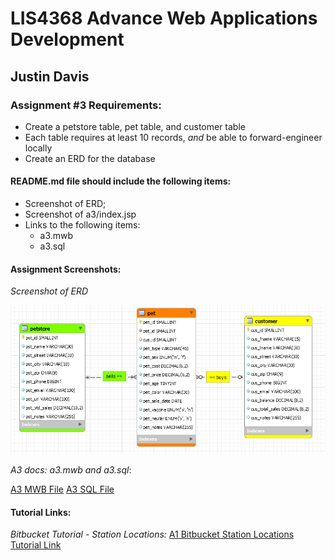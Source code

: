 # LIS4368 Advance Web Applications Development

## Justin Davis

### Assignment #3 Requirements:

* Create a petstore table, pet table, and customer table
* Each table requires at least 10 records, *and* be able to forward-engineer locally
* Create an ERD for the database

#### README.md file should include the following items:

* Screenshot of ERD;
* Screenshot of a3/index.jsp
* Links to the following items:
    * a3.mwb
    * a3.sql

#### Assignment Screenshots:

*Screenshot of ERD*

![A3 ERD Screenshot](img/erd.png "ERD based upon A3 requirements")

*A3 docs: a3.mwb and a3.sql*:

[A3 MWB File](docs/lis4368_a3.mwb "A3 ERD in .mwb format")
[A3 SQL File](docs/lis4368_a3.sql "A3 SQL Script")

#### Tutorial Links:

*Bitbucket Tutorial - Station Locations:*
[A1 Bitbucket Station Locations Tutorial Link](https://bitbucket.org/jd19z/bitbucketstationlocations/ "Bitbucket Station Locations")